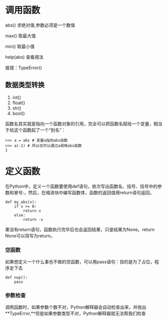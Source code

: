 # 调用函数

abs\(\)  求绝对值,参数必须是一个数值

max\(\)  取最大值

min\(\)   取最小值

help\(abs\)  查看用法

报错：TypeError\(\)

## 数据类型转换

1. int\(\)
2. float\(\)
3. str\(\)
4. bool\(\)

函数名其实就是指向一个函数对象的引用，完全可以把函数名赋给一个变量，相当于给这个函数起了一个“别名”：

```
>>> a = abs # 变量a指向abs函数
>>> a(-1) # 所以也可以通过a调用abs函数
1
```

# 定义函数

在Python中，定义一个函数要使用def语句，依次写出函数名、括号、括号中的参数和冒号:，然后，在缩进块中编写函数体，函数的返回值用return语句返回。

```
def my_abs(x):
    if x >= 0:
        return x
    else:
        return -x
```

果没有return语句，函数执行完毕后也会返回结果，只是结果为None。return None可以简写为return。

### 空函数

如果想定义一个什么事也不做的空函数，可以用pass语句：目的是为了占位，程序走下去

```
def nop():
    pass
```

### 参数检查

调用函数时，如果参数个数不对，Python解释器会自动检查出来，并抛出**TypeError,**但是如果参数类型不对，Python解释器就无法帮我们检查



